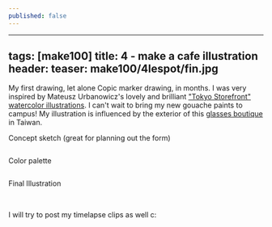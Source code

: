 ```yaml
---
published: false
---
```

---
tags: [make100]
title: 4 - make a cafe illustration
header:
  teaser: make100/4lespot/fin.jpg
---

My first drawing, let alone Copic marker drawing, in months.  I was very inspired by Mateusz Urbanowicz's lovely and brilliant <a href="http://mateuszurbanowicz.com/tokyo-storefront-illustration-series" target="_blank">"Tokyo Storefront" watercolor illustrations</a>.  I can't wait to bring my new gouache paints to campus!  My illustration is influenced by the exterior of this <a href="https://www.pinterest.com/pin/513621532493975324/" target="_blank">glasses boutique</a> in Taiwan. 

Concept sketch (great for planning out the form)

<img src="{{ site.url }}{{ site.baseurl }}/images/make100/4lespot/concept-sketch.jpg" alt="">

Color palette

<img src="{{ site.url }}{{ site.baseurl }}/images/make100/4lespot/palette.jpg" alt="">

Final Illustration

<img src="{{ site.url }}{{ site.baseurl }}/images/make100/4lespot/fin.jpg" alt="">

<img src="{{ site.url }}{{ site.baseurl }}/images/make100/4lespot/fin2.jpg" alt="">

I will try to post my timelapse clips as well c:
